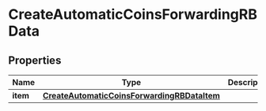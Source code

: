 

# CreateAutomaticCoinsForwardingRBData


## Properties

| Name | Type | Description | Notes |
|------------ | ------------- | ------------- | -------------|
|**item** | [**CreateAutomaticCoinsForwardingRBDataItem**](CreateAutomaticCoinsForwardingRBDataItem.md) |  |  |



